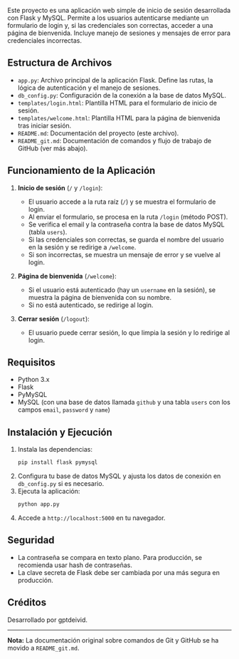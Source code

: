 
Este proyecto es una aplicación web simple de inicio de sesión desarrollada con Flask y MySQL. Permite a los usuarios autenticarse mediante un formulario de login y, si las credenciales son correctas, acceder a una página de bienvenida. Incluye manejo de sesiones y mensajes de error para credenciales incorrectas.

## Estructura de Archivos

- `app.py`: Archivo principal de la aplicación Flask. Define las rutas, la lógica de autenticación y el manejo de sesiones.
- `db_config.py`: Configuración de la conexión a la base de datos MySQL.
- `templates/login.html`: Plantilla HTML para el formulario de inicio de sesión.
- `templates/welcome.html`: Plantilla HTML para la página de bienvenida tras iniciar sesión.
- `README.md`: Documentación del proyecto (este archivo).
- `README_git.md`: Documentación de comandos y flujo de trabajo de GitHub (ver más abajo).

## Funcionamiento de la Aplicación

1. **Inicio de sesión** (`/` y `/login`):
   - El usuario accede a la ruta raíz (`/`) y se muestra el formulario de login.
   - Al enviar el formulario, se procesa en la ruta `/login` (método POST).
   - Se verifica el email y la contraseña contra la base de datos MySQL (tabla `users`).
   - Si las credenciales son correctas, se guarda el nombre del usuario en la sesión y se redirige a `/welcome`.
   - Si son incorrectas, se muestra un mensaje de error y se vuelve al login.

2. **Página de bienvenida** (`/welcome`):
   - Si el usuario está autenticado (hay un `username` en la sesión), se muestra la página de bienvenida con su nombre.
   - Si no está autenticado, se redirige al login.

3. **Cerrar sesión** (`/logout`):
   - El usuario puede cerrar sesión, lo que limpia la sesión y lo redirige al login.

## Requisitos

- Python 3.x
- Flask
- PyMySQL
- MySQL (con una base de datos llamada `github` y una tabla `users` con los campos `email`, `password` y `name`)

## Instalación y Ejecución

1. Instala las dependencias:
   ```bash
   pip install flask pymysql
   ```
2. Configura tu base de datos MySQL y ajusta los datos de conexión en `db_config.py` si es necesario.
3. Ejecuta la aplicación:
   ```bash
   python app.py
   ```
4. Accede a `http://localhost:5000` en tu navegador.

## Seguridad
- La contraseña se compara en texto plano. Para producción, se recomienda usar hash de contraseñas.
- La clave secreta de Flask debe ser cambiada por una más segura en producción.

## Créditos
Desarrollado por gptdeivid.

---

**Nota:** La documentación original sobre comandos de Git y GitHub se ha movido a `README_git.md`.

